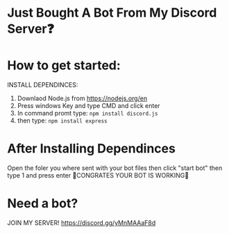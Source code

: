 # Just Bought A Bot From My Discord Server❓
# How to get started:
INSTALL DEPENDINCES: 
1. Downlaod Node.js from https://nodejs.org/en
2. Press windows Key and type CMD and click enter
3. In command promt type: ```npm install discord.js```
4. then type: ```npm install express```
# After Installing Dependinces
Open the foler you where sent with your bot files
then click "start bot"
then type 1 and press enter
🎉CONGRATES YOUR BOT IS WORKING🎉
# Need a bot? 
JOIN MY SERVER!
https://discord.gg/yMnMAAaF8d
